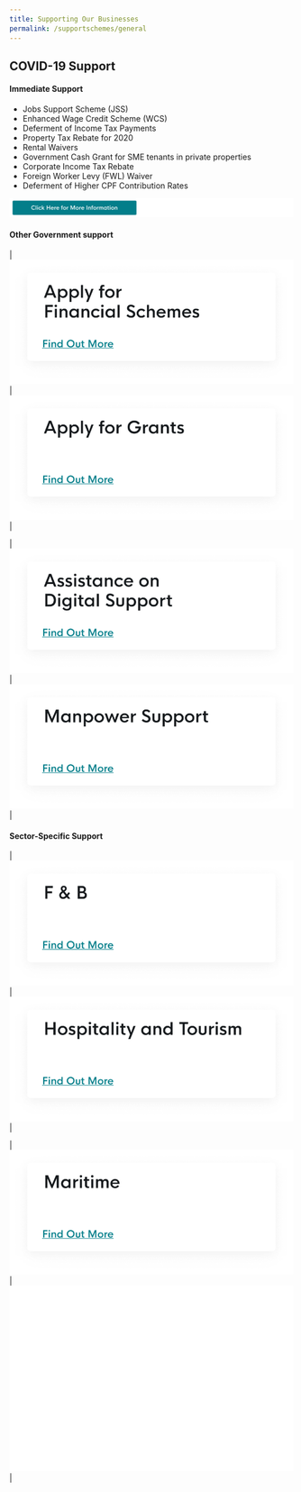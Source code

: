 ```yaml
---
title: Supporting Our Businesses
permalink: /supportschemes/general
---
```


## COVID-19 Support

#### Immediate Support

* Jobs Support Scheme (JSS)
* Enhanced Wage Credit Scheme (WCS)
* Deferment of Income Tax Payments
* Property Tax Rebate for 2020
* Rental Waivers
* Government Cash Grant for SME tenants in private properties
* Corporate Income Tax Rebate
* Foreign Worker Levy (FWL) Waiver
* Deferment of Higher CPF Contribution Rates

[![Click for more info](/images/gov-assist/click_for_more_info.png)](/supportschemes/immediateschemes) 

#### Other Government support

| [![Apply for Financial Schemes](/images/gov-assist/apply_financial_schemes.png)](/supportschemes/financialschemes) | [![Apply for Grants](/images/gov-assist/apply_grants.png)](/supportschemes/grantschemes) |

| [![Assistance on Digital Support](/images/gov-assist/assistance_digital_support.png)](/supportschemes/digitalsupport) | [![Manpower Support](/images/gov-assist/manpower_support.png)](/supportschemes/manpowersupport) |

#### Sector-Specific Support

| [![F&B](/images/gov-assist/fnb.png)](/supportschemes/fnbsupport) | [![Hospitality and Tourism](/images/gov-assist/hospitality_tourism.png)](/supportschemes/tourismsupport) |

| [![Maritime](/images/gov-assist/maritime.png)](/supportschemes/martimesupport) | ![ ](/images/gov-assist/overview_blank_tiles.png)|
